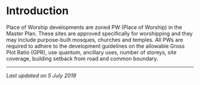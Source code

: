 # Introduction

Place of Worship developments are zoned PW (Place of Worship) in the Master Plan. These sites are approved specifically for worshipping and they may include purpose-built mosques, churches and temples. All PWs are required to adhere to the development guidelines on the allowable Gross Plot Ratio (GPR), use quantum, ancillary uses, number of storeys, site coverage, building setback from road and common boundary.

---
*Last updated on 5 July 2019*
